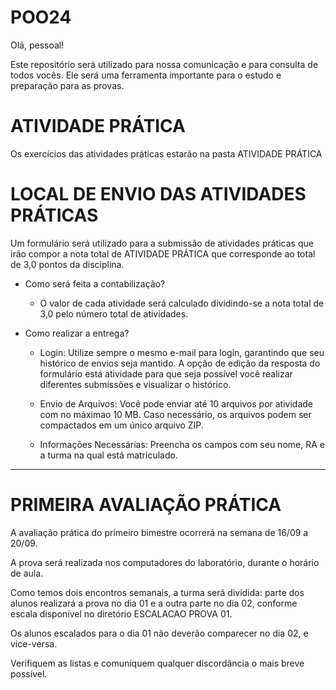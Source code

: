 # POO24

Olá, pessoal!

Este repositório será utilizado para nossa comunicação e para consulta de todos vocês. Ele será uma ferramenta importante para o estudo e preparação para as provas.

# ATIVIDADE PRÁTICA

Os exercícios das atividades práticas estarão na pasta ATIVIDADE PRÁTICA


# LOCAL DE ENVIO DAS ATIVIDADES PRÁTICAS

Um formulário será utilizado para a submissão de atividades práticas que irão compor a nota total de ATIVIDADE PRÁTICA que corresponde ao total de 3,0 pontos da disciplina.

* Como será feita a contabilização?

    + O valor de cada atividade será calculado dividindo-se a nota total de 3,0 pelo número total de atividades.

* Como realizar a entrega?

    + Login: Utilize sempre o mesmo e-mail para login, garantindo que seu histórico de envios seja mantido. A opção de edição da resposta do formulário está atividade para que seja possível você realizar diferentes submissões e visualizar o histórico.

    + Envio de Arquivos: Você pode enviar até 10 arquivos por atividade com no máximao 10 MB. Caso necessário, os arquivos podem ser compactados em um único arquivo ZIP.

    + Informações Necessárias: Preencha os campos com seu nome, RA e a turma na qual está matriculado.

-----

# PRIMEIRA AVALIAÇÃO PRÁTICA

A avaliação prática do primeiro bimestre ocorrerá na semana de 16/09 a 20/09.

A prova será realizada nos computadores do laboratório, durante o horário de aula.

Como temos dois encontros semanais, a turma será dividida: parte dos alunos realizará a prova no dia 01 e a outra parte no dia 02, conforme escala disponível no diretório ESCALACAO PROVA 01.

Os alunos escalados para o dia 01 não deverão comparecer no dia 02, e vice-versa.

Verifiquem as listas e comuniquem qualquer discordância o mais breve possível.